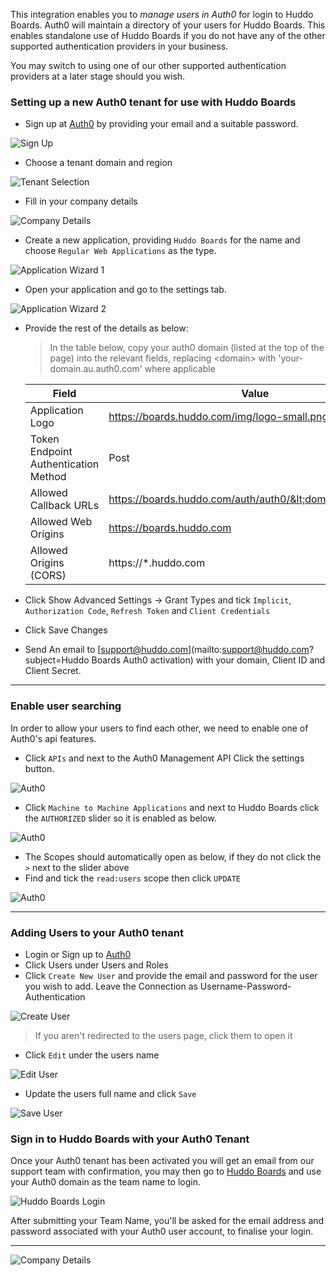 This integration enables you to _manage users in Auth0_ for login to Huddo Boards. Auth0 will maintain a directory of your users for Huddo Boards. This enables standalone use of Huddo Boards if you do not have any of the other supported authentication providers in your business.

You may switch to using one of our other supported authentication providers at a later stage should you wish.

### Setting up a new Auth0 tenant for use with Huddo Boards

- Sign up at [Auth0](https://auth0.com/) by providing your email and a suitable password.

![Sign Up](/assets/auth0/signup.png)

- Choose a tenant domain and region

![Tenant Selection](/assets/auth0/choose-tenant.png)

- Fill in your company details

![Company Details](/assets/auth0/account.png)

- Create a new application, providing `Huddo Boards` for the name and choose `Regular Web Applications` as the type.

![Application Wizard 1](/assets/auth0/huddo-create-application.png)

- Open your application and go to the settings tab.

![Application Wizard 2](/assets/auth0/huddo-application.png)

- Provide the rest of the details as below:

  > In the table below, copy your auth0 domain (listed at the top of the page) into the relevant fields, replacing &lt;domain&gt; with 'your-domain.au.auth0.com' where applicable

  | Field                                | Value                                                       |
  | ------------------------------------ | ----------------------------------------------------------- |
  | Application Logo                     | https://boards.huddo.com/img/logo-small.png                 |
  | Token Endpoint Authentication Method | Post                                                        |
  | Allowed Callback URLs                | https://boards.huddo.com/auth/auth0/&lt;domain&gt;/callback |
  | Allowed Web Origins                  | https://boards.huddo.com                                    |
  | Allowed Origins (CORS)               | https://\*.huddo.com                                        |

- Click Show Advanced Settings -> Grant Types and tick `Implicit`, `Authorization Code`, `Refresh Token` and `Client Credentials`
- Click Save Changes
- Send An email to [support@huddo.com](mailto:support@huddo.com?subject=Huddo Boards Auth0 activation) with your domain, Client ID and Client Secret.

---

### Enable user searching

In order to allow your users to find each other, we need to enable one of Auth0's api features.

- Click `APIs` and next to the Auth0 Management API Click the settings button.

![Auth0](/assets/auth0/apis.png)

- Click `Machine to Machine Applications` and next to Huddo Boards click the `AUTHORIZED` slider so it is enabled as below.

![Auth0](/assets/auth0/huddo-m2m.png)

- The Scopes should automatically open as below, if they do not click the `>` next to the slider above
- Find and tick the `read:users` scope then click `UPDATE`

![Auth0](/assets/auth0/api-scopes.png)

---

### Adding Users to your Auth0 tenant

- Login or Sign up to [Auth0](https://auth0.com/)
- Click Users under Users and Roles
- Click `Create New User` and provide the email and password for the user you wish to add. Leave the Connection as Username-Password-Authentication

![Create User](/assets/auth0/create-user.png)

> If you aren't redirected to the users page, click them to open it

- Click `Edit` under the users name

![Edit User](/assets/auth0/edit-name.png)

- Update the users full name and click `Save`

![Save User](/assets/auth0/save-name.png)

### Sign in to Huddo Boards with your Auth0 Tenant

Once your Auth0 tenant has been activated you will get an email from our support team with confirmation, you may then go to [Huddo Boards](https://boards.huddo.com) and use your Auth0 domain as the team name to login.

![Huddo Boards Login](/assets/auth0/boards-login.png)

After submitting your Team Name, you'll be asked for the email address and password associated with your Auth0 user account, to finalise your login.

---

![Company Details](/assets/auth0/huddo-login.png)
